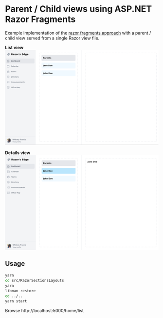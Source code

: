 # Parent / Child views using ASP.NET Razor Fragments 

Example implementation of the [razor fragments approach](https://alexanderzeitler.com/articles/htmx-razor-fragment-single-view-approach/) with a parent / child view served from a single Razor view file.

**List view**
![](assets/screenshot_list.png)

**Details view**
![](assets/screenshot_details.png)

## Usage

```bash
yarn
cd src/RazorSectionsLayouts
yarn
libman restore
cd ../..
yarn start
```

Browse http://localhost:5000/home/list
